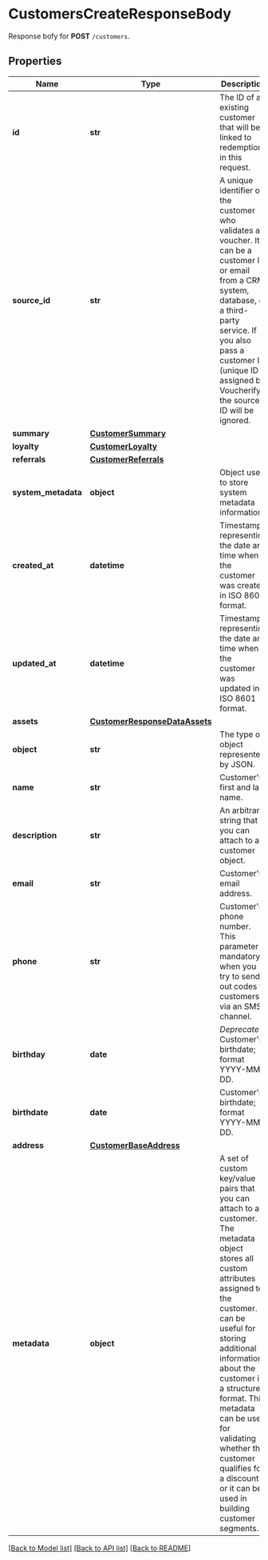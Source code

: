 # CustomersCreateResponseBody

Response bofy for **POST** `/customers`.

## Properties
Name | Type | Description | Notes
------------ | ------------- | ------------- | -------------
**id** | **str** | The ID of an existing customer that will be linked to redemption in this request. | [optional] 
**source_id** | **str** | A unique identifier of the customer who validates a voucher. It can be a customer ID or email from a CRM system, database, or a third-party service. If you also pass a customer ID (unique ID assigned by Voucherify), the source ID will be ignored. | [optional] 
**summary** | [**CustomerSummary**](CustomerSummary.md) |  | [optional] 
**loyalty** | [**CustomerLoyalty**](CustomerLoyalty.md) |  | [optional] 
**referrals** | [**CustomerReferrals**](CustomerReferrals.md) |  | [optional] 
**system_metadata** | **object** | Object used to store system metadata information. | [optional] 
**created_at** | **datetime** | Timestamp representing the date and time when the customer was created in ISO 8601 format. | [optional] 
**updated_at** | **datetime** | Timestamp representing the date and time when the customer was updated in ISO 8601 format. | [optional] 
**assets** | [**CustomerResponseDataAssets**](CustomerResponseDataAssets.md) |  | [optional] 
**object** | **str** | The type of object represented by JSON. | [default to 'customer']
**name** | **str** | Customer&#39;s first and last name. | [optional] 
**description** | **str** | An arbitrary string that you can attach to a customer object. | [optional] 
**email** | **str** | Customer&#39;s email address. | [optional] 
**phone** | **str** | Customer&#39;s phone number. This parameter is mandatory when you try to send out codes to customers via an SMS channel. | [optional] 
**birthday** | **date** | *Deprecated* Customer&#39;s birthdate; format YYYY-MM-DD. | [optional] 
**birthdate** | **date** | Customer&#39;s birthdate; format YYYY-MM-DD. | [optional] 
**address** | [**CustomerBaseAddress**](CustomerBaseAddress.md) |  | [optional] 
**metadata** | **object** | A set of custom key/value pairs that you can attach to a customer. The metadata object stores all custom attributes assigned to the customer. It can be useful for storing additional information about the customer in a structured format. This metadata can be used for validating whether the customer qualifies for a discount or it can be used in building customer segments. | [optional] 

[[Back to Model list]](../README.md#documentation-for-models) [[Back to API list]](../README.md#documentation-for-api-endpoints) [[Back to README]](../README.md)


